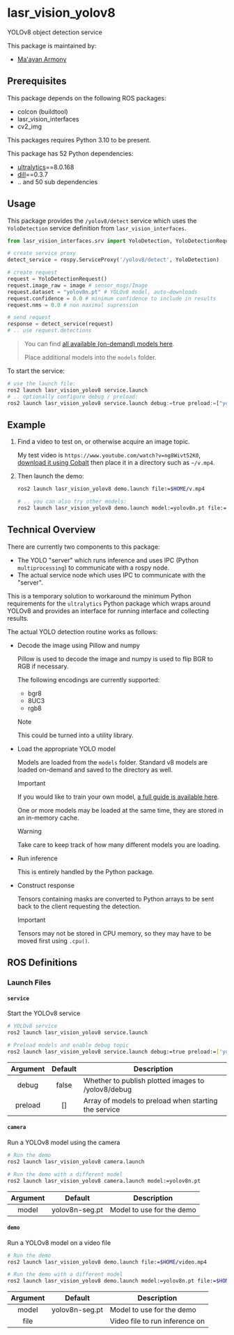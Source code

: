 # lasr_vision_yolov8

YOLOv8 object detection service

This package is maintained by:

- [Ma'ayan Armony](mailto:maayan.armony@gmail.com)

## Prerequisites

This package depends on the following ROS packages:

- colcon (buildtool)
- lasr_vision_interfaces
- cv2_img

This packages requires Python 3.10 to be present.

This package has 52 Python dependencies:

- [ultralytics](https://pypi.org/project/ultralytics)==8.0.168
- [dill](https://pypi.org/project/dill)==0.3.7
- .. and 50 sub dependencies

## Usage

This package provides the `/yolov8/detect` service which uses the `YoloDetection` service definition from
`lasr_vision_interfaces`.

```python
from lasr_vision_interfaces.srv import YoloDetection, YoloDetectionRequest

# create service proxy
detect_service = rospy.ServiceProxy('/yolov8/detect', YoloDetection)

# create request
request = YoloDetectionRequest()
request.image_raw = image # sensor_msgs/Image
request.dataset = "yolov8n.pt" # YOLOv8 model, auto-downloads
request.confidence = 0.0 # minimum confidence to include in results
request.nms = 0.0 # non maximal supression

# send request
response = detect_service(request)
# .. use request.detections
```

> You can find [all available (on-demand) models here](https://docs.ultralytics.com/models/yolov8/#supported-tasks).
>
> Place additional models into the `models` folder.

To start the service:

```python
# use the launch file:
ros2 launch lasr_vision_yolov8 service.launch
# .. optionally configure debug / preload:
ros2 launch lasr_vision_yolov8 service.launch debug:=true preload:=["yolov8n-seg.pt"]
```

## Example

1. Find a video to test on, or otherwise acquire an image topic.

   My test video is `https://www.youtube.com/watch?v=ng8Wivt52K0`, [download it using Cobalt](https://co.wukko.me/) then
   place it in a directory such as `~/v.mp4`.

2. Then launch the demo:

   ```bash
   ros2 launch lasr_vision_yolov8 demo.launch file:=$HOME/v.mp4

   # .. you can also try other models:
   ros2 launch lasr_vision_yolov8 demo.launch model:=yolov8n.pt file:=$HOME/v.mp4
   ```

## Technical Overview

There are currently two components to this package:

- The YOLO "server" which runs inference and uses IPC (Python `multiprocessing`) to communicate with a rospy node.
- The actual service node which uses IPC to communicate with the "server".

This is a temporary solution to workaround the minimum Python requirements for the `ultralytics` Python package which
wraps around YOLOv8 and provides an interface for running interface and collecting results.

The actual YOLO detection routine works as follows:

- Decode the image using Pillow and numpy

  Pillow is used to decode the image and numpy is used to flip BGR to RGB if necessary.

  The following encodings are currently supported:

    - bgr8
    - 8UC3
    - rgb8

  > [!NOTE]  
  > This could be turned into a utility library.

- Load the appropriate YOLO model

  Models are loaded from the `models` folder. Standard v8 models are loaded on-demand and saved to the directory as
  well.

  > [!IMPORTANT]  
  > If you would like to train your own
  model, [a full guide is available here](https://github.com/insertish/yolov8_training_workspace).

  One or more models may be loaded at the same time, they are stored in an in-memory cache.

  > [!WARNING]  
  > Take care to keep track of how many different models you are loading.

- Run inference

  This is entirely handled by the Python package.

- Construct response

  Tensors containing masks are converted to Python arrays to be sent back to the client requesting the detection.

  > [!IMPORTANT]  
  > Tensors may not be stored in CPU memory, so they may have to be moved first using `.cpu()`.

## ROS Definitions

### Launch Files

#### `service`

Start the YOLOv8 service

```bash
# YOLOv8 service
ros2 launch lasr_vision_yolov8 service.launch 

# Preload models and enable debug topic
ros2 launch lasr_vision_yolov8 service.launch debug:=true preload:=['yolov8n.pt','yolov8n-seg.pt']
```

| Argument | Default | Description                                          |
|:--------:|:-------:|------------------------------------------------------|
|  debug   |  false  | Whether to publish plotted images to /yolov8/debug   |
| preload  |   []    | Array of models to preload when starting the service |

#### `camera`

Run a YOLOv8 model using the camera

```bash
# Run the demo
ros2 launch lasr_vision_yolov8 camera.launch 

# Run the demo with a different model
ros2 launch lasr_vision_yolov8 camera.launch model:=yolov8n.pt
```

| Argument |    Default     | Description               |
|:--------:|:--------------:|---------------------------|
|  model   | yolov8n-seg.pt | Model to use for the demo |

#### `demo`

Run a YOLOv8 model on a video file

```bash
# Run the demo
ros2 launch lasr_vision_yolov8 demo.launch file:=$HOME/video.mp4

# Run the demo with a different model
ros2 launch lasr_vision_yolov8 demo.launch model:=yolov8n.pt file:=$HOME/video.mp4
```

| Argument |    Default     | Description                    |
|:--------:|:--------------:|--------------------------------|
|  model   | yolov8n-seg.pt | Model to use for the demo      |
|   file   |                | Video file to run inference on |
